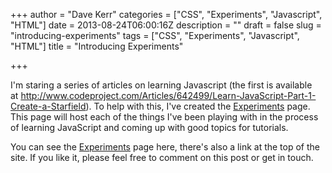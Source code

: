 +++
author = "Dave Kerr"
categories = ["CSS", "Experiments", "Javascript", "HTML"]
date = 2013-08-24T06:00:16Z
description = ""
draft = false
slug = "introducing-experiments"
tags = ["CSS", "Experiments", "Javascript", "HTML"]
title = "Introducing Experiments"

+++


I'm staring a series of articles on learning Javascript (the first is available at <a href="http://www.codeproject.com/Articles/642499/Learn-JavaScript-Part-1-Create-a-Starfield">http://www.codeproject.com/Articles/642499/Learn-JavaScript-Part-1-Create-a-Starfield</a>). To help with this, I've created the <a title="Experiments" href="http://www.dwmkerr.com/experiments">Experiments</a> page. This page will host each of the things I've been playing with in the process of learning JavaScript and coming up with good topics for tutorials.

You can see the <a title="Experiments" href="http://www.dwmkerr.com/experiments">Experiments</a> page here, there's also a link at the top of the site. If you like it, please feel free to comment on this post or get in touch.

